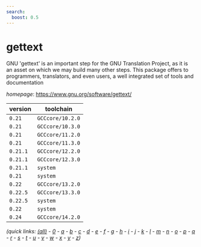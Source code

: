 ```yaml
---
search:
  boost: 0.5
---
```

# gettext

GNU 'gettext' is an important step for the GNU Translation Project, as it is an asset on which we may build many other steps. This package offers to programmers, translators, and even users, a well integrated set of tools and documentation

*homepage*: <https://www.gnu.org/software/gettext/>

version | toolchain
--------|----------
``0.21`` | ``GCCcore/10.2.0``
``0.21`` | ``GCCcore/10.3.0``
``0.21`` | ``GCCcore/11.2.0``
``0.21`` | ``GCCcore/11.3.0``
``0.21.1`` | ``GCCcore/12.2.0``
``0.21.1`` | ``GCCcore/12.3.0``
``0.21.1`` | ``system``
``0.21`` | ``system``
``0.22`` | ``GCCcore/13.2.0``
``0.22.5`` | ``GCCcore/13.3.0``
``0.22.5`` | ``system``
``0.22`` | ``system``
``0.24`` | ``GCCcore/14.2.0``


*(quick links: [(all)](../index.md) - [0](../0/index.md) - [a](../a/index.md) - [b](../b/index.md) - [c](../c/index.md) - [d](../d/index.md) - [e](../e/index.md) - [f](../f/index.md) - [g](../g/index.md) - [h](../h/index.md) - [i](../i/index.md) - [j](../j/index.md) - [k](../k/index.md) - [l](../l/index.md) - [m](../m/index.md) - [n](../n/index.md) - [o](../o/index.md) - [p](../p/index.md) - [q](../q/index.md) - [r](../r/index.md) - [s](../s/index.md) - [t](../t/index.md) - [u](../u/index.md) - [v](../v/index.md) - [w](../w/index.md) - [x](../x/index.md) - [y](../y/index.md) - [z](../z/index.md))*

